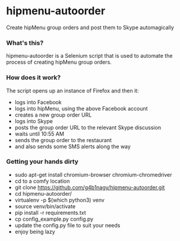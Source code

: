 # hipmenu-autoorder

Create hipMenu group orders and post them to Skype automagically


### What's this? ###

hipmenu-autoorder is a Selenium script that is used to automate the process of creating hipMenu group orders.


### How does it work? ###

The script opens up an instance of Firefox and then it:

* logs into Facebook
* logs into hipMenu, using the above Facebook account
* creates a new group order URL
* logs into Skype
* posts the group order URL to the relevant Skype discussion
* waits until 10:55 AM
* sends the group order to the restaurant
* and also sends some SMS alerts along the way


### Getting your hands dirty ###

* sudo apt-get install chromium-browser chromium-chromedriver
* cd to a comfy location
* git clone https://github.com/g4b1nagy/hipmenu-autoorder.git
* cd hipmenu-autoorder/
* virtualenv -p $(which python3) venv
* source venv/bin/activate
* pip install -r requirements.txt
* cp config_example.py config.py
* update the config.py file to suit your needs
* enjoy being lazy
